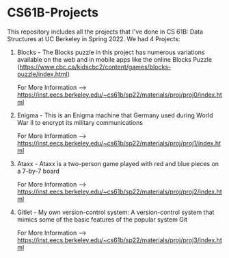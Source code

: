 # CS61B-Projects
This repository includes all the projects that I've done in CS 61B: Data Structures at UC Berkeley in Spring 2022. We had 4 Projects:

1. Blocks - The Blocks puzzle in this project has numerous variations available on the web and in mobile apps like the online Blocks Puzzle (https://www.cbc.ca/kidscbc2/content/games/blocks-puzzle/index.html)
	
	For More Information --> https://inst.eecs.berkeley.edu/~cs61b/sp22/materials/proj/proj0/index.html
    

2. Enigma - This is an Enigma machine that Germany used during World War II to encrypt its military communications 

    For More Information --> https://inst.eecs.berkeley.edu/~cs61b/sp22/materials/proj/proj1/index.html
    
    
3. Ataxx - Ataxx is a two-person game played with red and blue pieces on a 7-by-7 board 

    For More Information --> https://inst.eecs.berkeley.edu/~cs61b/sp22/materials/proj/proj2/index.html
    

4. Gitlet - My own version-control system: A version-control system that mimics some of the basic features of the popular system Git 

    For More Information -->  https://inst.eecs.berkeley.edu/~cs61b/sp22/materials/proj/proj3/index.html
